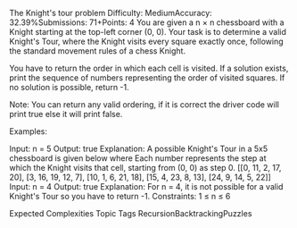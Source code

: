 The Knight's tour problem
Difficulty: MediumAccuracy: 32.39%Submissions: 71+Points: 4
You are given a n × n chessboard with a Knight starting at the top-left corner (0, 0). Your task is to determine a valid Knight's Tour, where the Knight visits every square exactly once, following the standard movement rules of a chess Knight.

You have to return the order in which each cell is visited. If a solution exists, print the sequence of numbers representing the order of visited squares. If no solution is possible, return -1.

Note: You can return any valid ordering, if it is correct the driver code will print true else it will print false.

Examples:

Input: n = 5
Output: true
Explanation: A possible Knight's Tour in a 5x5 chessboard is given below where Each number represents the step at which the Knight visits that cell, starting from (0, 0) as step 0.
[[0, 11, 2, 17, 20],
 [3, 16, 19, 12, 7],
 [10, 1, 6, 21, 18],
 [15, 4, 23, 8, 13], 
 [24, 9, 14, 5, 22]]
Input: n = 4
Output: true
Explanation: For n = 4, it is not possible for a valid Knight's Tour so you have to return -1.
Constraints:
1 ≤ n ≤ 6

Expected Complexities
Topic Tags
RecursionBacktrackingPuzzles
